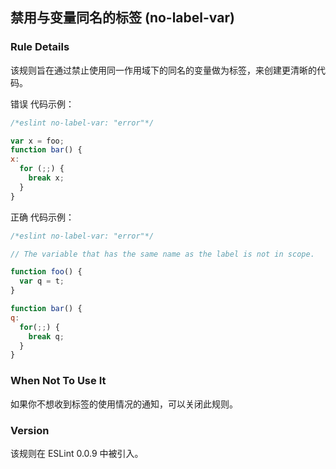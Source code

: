 ## 禁用与变量同名的标签 (no-label-var)

### Rule Details
该规则旨在通过禁止使用同一作用域下的同名的变量做为标签，来创建更清晰的代码。

错误 代码示例：
```js
/*eslint no-label-var: "error"*/

var x = foo;
function bar() {
x:
  for (;;) {
    break x;
  }
}
```

正确 代码示例：
```js
/*eslint no-label-var: "error"*/

// The variable that has the same name as the label is not in scope.

function foo() {
  var q = t;
}

function bar() {
q:
  for(;;) {
    break q;
  }
}
```

### When Not To Use It
如果你不想收到标签的使用情况的通知，可以关闭此规则。

### Version
该规则在 ESLint 0.0.9 中被引入。
